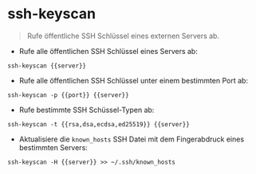 # ssh-keyscan

> Rufe öffentliche SSH Schlüssel eines externen Servers ab.

- Rufe alle öffentlichen SSH Schlüssel eines Servers ab:

`ssh-keyscan {{server}}`

- Rufe alle öffentlichen SSH Schlüssel unter einem bestimmten Port ab:

`ssh-keyscan -p {{port}} {{server}}`

- Rufe bestimmte SSH Schüssel-Typen ab:

`ssh-keyscan -t {{rsa,dsa,ecdsa,ed25519}} {{server}}`

- Aktualisiere die `known_hosts` SSH Datei mit dem Fingerabdruck eines bestimmten Servers:

`ssh-keyscan -H {{server}} >> ~/.ssh/known_hosts`
